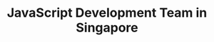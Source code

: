 ---
title: JavaScript Development Team in Singapore
permalink: /landings/javascript-developer-singapore
technology: JavaScript
location: Singapore
---